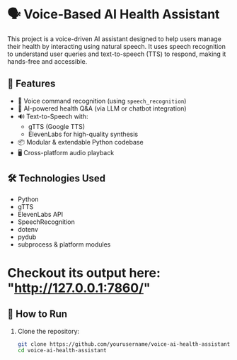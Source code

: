 # 🗣️ Voice-Based AI Health Assistant

This project is a voice-driven AI assistant designed to help users manage their health by interacting using natural speech. It uses speech recognition to understand user queries and text-to-speech (TTS) to respond, making it hands-free and accessible.

## 🔧 Features

- 🎤 Voice command recognition (using `speech_recognition`)
- 🧠 AI-powered health Q&A (via LLM or chatbot integration)
- 🔊 Text-to-Speech with:
  - gTTS (Google TTS)
  - ElevenLabs for high-quality synthesis
- 📦 Modular & extendable Python codebase
- 🖥️ Cross-platform audio playback

## 🛠️ Technologies Used

- Python
- gTTS
- ElevenLabs API
- SpeechRecognition
- dotenv
- pydub
- subprocess & platform modules

# Checkout its output here: "http://127.0.0.1:7860/"

## 🚀 How to Run

1. Clone the repository:
   ```bash
   git clone https://github.com/yourusername/voice-ai-health-assistant.git
   cd voice-ai-health-assistant
